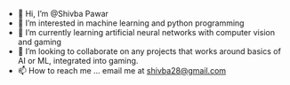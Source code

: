 - 👋 Hi, I’m @Shivba Pawar
- 👀 I’m interested in machine learning and python programming
- 🌱 I’m currently learning artificial neural networks with computer vision and gaming
- 💞️ I’m looking to collaborate on any projects that works around basics of AI or ML, integrated into gaming.
- 📫 How to reach me ... email me at shivba28@gmail.com

<!---
shivba28/shivba28 is a ✨ special ✨ repository because its `README.md` (this file) appears on your GitHub profile.
You can click the Preview link to take a look at your changes.
--->
